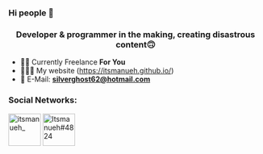 ### Hi people 👋

<h3 align="center">Developer & programmer in the making, creating disastrous content🙃</h3>

- 👦🏽 Currently Freelance **For You**
- 👨🏽‍💻 My website (https://itsmanueh.github.io/)
- 📧 E-Mail: **silverghost62@hotmail.com**

### Social Networks:</h3>
<p align="left">
<a href="https://twitter.com/itsmanueh_" target="blank"><img align="center" src="https://upload.wikimedia.org/wikipedia/fr/thumb/c/c8/Twitter_Bird.svg/738px-Twitter_Bird.svg.png" alt="itsmanueh_" height="64" width="64"/></a>
<a href="https://dsc.bio/itsmanueh" target="blank"><img align="center" src="https://cdn.freebiesupply.com/logos/large/2x/discord-logo-png-transparent.png" alt="Itsmanueh#4824" height="64" width="64"/></a>
</p>
